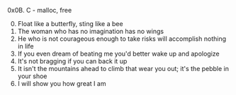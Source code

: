 0x0B. C - malloc, free

0. Float like a butterfly, sting like a bee 
1. The woman who has no imagination has no wings
2. He who is not courageous enough to take risks will accomplish nothing in life 
3. If you even dream of beating me you'd better wake up and apologize 
4. It's not bragging if you can back it up
5. It isn't the mountains ahead to climb that wear you out; it's the pebble in your shoe
6. I will show you how great I am

